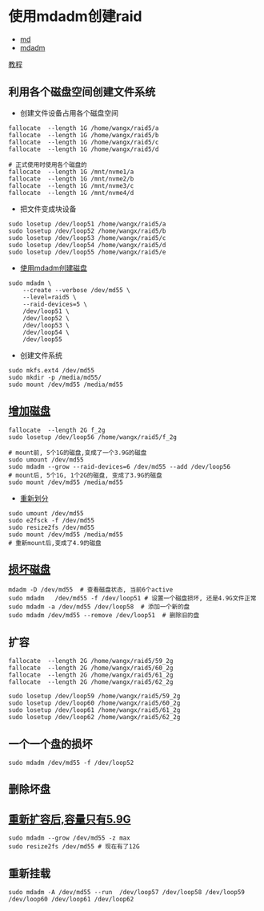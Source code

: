 # 使用mdadm创建raid

* [md](https://man7.org/linux/man-pages/man4/md.4.html)
* [mdadm](https://en.wikipedia.org/wiki/Mdadm)

[教程](https://cloudtuned.hashnode.dev/creating-a-raid-0-volume-in-ubuntu#heading-step-1-install-mdadm)

## 利用各个磁盘空间创建文件系统
* 创建文件设备占用各个磁盘空间
```
fallocate  --length 1G /home/wangx/raid5/a
fallocate  --length 1G /home/wangx/raid5/b
fallocate  --length 1G /home/wangx/raid5/c
fallocate  --length 1G /home/wangx/raid5/d

# 正式使用时使用各个磁盘的
fallocate  --length 1G /mnt/nvme1/a
fallocate  --length 1G /mnt/nvme2/b
fallocate  --length 1G /mnt/nvme3/c
fallocate  --length 1G /mnt/nvme4/d
```

* 把文件变成块设备
```
sudo losetup /dev/loop51 /home/wangx/raid5/a
sudo losetup /dev/loop52 /home/wangx/raid5/b
sudo losetup /dev/loop53 /home/wangx/raid5/c
sudo losetup /dev/loop54 /home/wangx/raid5/d
sudo losetup /dev/loop55 /home/wangx/raid5/e
```

* [使用mdadm创建磁盘](https://manned.org/mdadm)
```
sudo mdadm \
    --create --verbose /dev/md55 \
    --level=raid5 \
    --raid-devices=5 \
    /dev/loop51 \
    /dev/loop52 \
    /dev/loop53 \
    /dev/loop54 \
    /dev/loop55
```

* 创建文件系统
```
sudo mkfs.ext4 /dev/md55
sudo mkdir -p /media/md55/
sudo mount /dev/md55 /media/md55
```

## [增加磁盘](https://askubuntu.com/questions/1351183/how-to-add-a-new-drive-to-a-raid-mdadm-when-that-raid-is-encrypted-luks-an)
```
fallocate  --length 2G f_2g
sudo losetup /dev/loop56 /home/wangx/raid5/f_2g

# mount前, 5个1G的磁盘,变成了一个3.9G的磁盘
sudo umount /dev/md55
sudo mdadm --grow --raid-devices=6 /dev/md55 --add /dev/loop56
# mount后, 5个1G, 1个2G的磁盘, 变成了3.9G的磁盘
sudo mount /dev/md55 /media/md55
```

* [重新划分](https://www.itsfullofstars.de/2019/03/how-to-add-a-new-disk-to-raid5/)
```
sudo umount /dev/md55
sudo e2fsck -f /dev/md55
sudo resize2fs /dev/md55
sudo mount /dev/md55 /media/md55
# 重新mount后,变成了4.9的磁盘
```

## [损坏磁盘](https://blog.csdn.net/qq_44895681/article/details/105657604)
```
mdadm -D /dev/md55  # 查看磁盘状态, 当前6个active
sudo mdadm   /dev/md55 -f /dev/loop51 # 设置一个磁盘损坏, 还是4.9G文件正常
sudo mdadm -a /dev/md55 /dev/loop58  # 添加一个新的盘
sudo mdadm /dev/md55 --remove /dev/loop51  # 删除旧的盘
```

## 扩容
```
fallocate  --length 2G /home/wangx/raid5/59_2g
fallocate  --length 2G /home/wangx/raid5/60_2g
fallocate  --length 2G /home/wangx/raid5/61_2g
fallocate  --length 2G /home/wangx/raid5/62_2g

sudo losetup /dev/loop59 /home/wangx/raid5/59_2g
sudo losetup /dev/loop60 /home/wangx/raid5/60_2g
sudo losetup /dev/loop61 /home/wangx/raid5/61_2g
sudo losetup /dev/loop62 /home/wangx/raid5/62_2g
```

## 一个一个盘的损坏
```
sudo mdadm /dev/md55 -f /dev/loop52
```

## 删除坏盘
## [重新扩容后,容量只有5.9G](https://documentation.suse.com/sles/12-SP5/html/SLES-all/cha-raid-resize.html)
```
sudo mdadm --grow /dev/md55 -z max
sudo resize2fs /dev/md55 # 现在有了12G
```

## 重新挂载
```
sudo mdadm -A /dev/md55 --run  /dev/loop57 /dev/loop58 /dev/loop59 /dev/loop60 /dev/loop61 /dev/loop62
```

